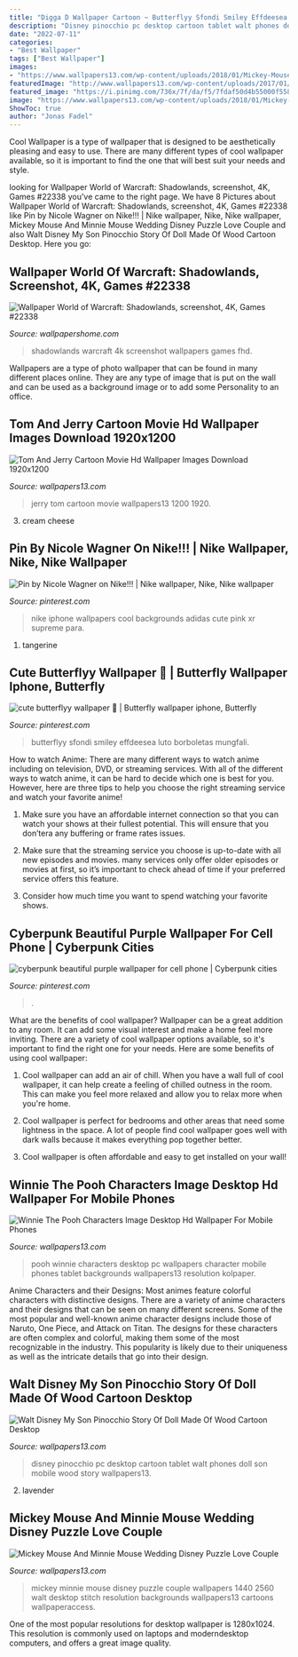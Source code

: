 ```yaml
---
title: "Digga D Wallpaper Cartoon ~ Butterflyy Sfondi Smiley Effdeesea Luto Borboletas Mungfali"
description: "Disney pinocchio pc desktop cartoon tablet walt phones doll son mobile wood story wallpapers13"
date: "2022-07-11"
categories:
- "Best Wallpaper"
tags: ["Best Wallpaper"]
images:
- "https://www.wallpapers13.com/wp-content/uploads/2018/01/Mickey-Mouse-And-Minnie-Mouse-Wedding-Disney-puzzle-Love-couple-Wallpaper-HD-2560x1440.jpg"
featuredImage: "http://www.wallpapers13.com/wp-content/uploads/2017/01/Winnie-the-Pooh-Characters-Image-Desktop-HD-Wallpaper-for-Mobile-phones-Tablet-and-PC-3840x2400.jpg"
featured_image: "https://i.pinimg.com/736x/7f/da/f5/7fdaf50d4b55000f558860ef8b0aabaf.jpg"
image: "https://www.wallpapers13.com/wp-content/uploads/2018/01/Mickey-Mouse-And-Minnie-Mouse-Wedding-Disney-puzzle-Love-couple-Wallpaper-HD-2560x1440.jpg"
ShowToc: true
author: "Jonas Fadel"
---
```



Cool Wallpaper is a type of wallpaper that is designed to be aesthetically pleasing and easy to use. There are many different types of cool wallpaper available, so it is important to find the one that will best suit your needs and style.

	

		
looking for Wallpaper World of Warcraft: Shadowlands, screenshot, 4K, Games #22338 you've came to the right page. We have 8 Pictures about Wallpaper World of Warcraft: Shadowlands, screenshot, 4K, Games #22338 like Pin by Nicole Wagner on Nike!!! | Nike wallpaper, Nike, Nike wallpaper, Mickey Mouse And Minnie Mouse Wedding Disney Puzzle Love Couple and also Walt Disney My Son Pinocchio Story Of Doll Made Of Wood Cartoon Desktop. Here you go:
		
    
## Wallpaper World Of Warcraft: Shadowlands, Screenshot, 4K, Games #22338

<img loading=lazy src="https://wallpapershome.com/images/wallpapers/world-of-warcraft-shadowlands-1920x1080-screenshot-4k-22338.jpg" onerror="this.onerror=null;this.src='https://tse2.mm.bing.net/th?id=OIP.9SpUWAtLyDnPLY7HpywZ6AHaEK&amp;pid=15.1';" alt="Wallpaper World of Warcraft: Shadowlands, screenshot, 4K, Games #22338">

_Source: wallpapershome.com_

>shadowlands warcraft 4k screenshot wallpapers games fhd. 

	



Wallpapers are a type of photo wallpaper that can be found in many different places online. They are any type of image that is put on the wall and can be used as a background image or to add some Personality to an office.

    
## Tom And Jerry Cartoon Movie Hd Wallpaper Images Download 1920x1200

<img loading=lazy src="https://www.wallpapers13.com/wp-content/uploads/2016/11/Tom-And-Jerry-Cartoon-Movie-HD-Wallpaper-images-download-1920x1200-1280x960.jpg" onerror="this.onerror=null;this.src='https://tse3.mm.bing.net/th?id=OIP.34T1LFAFERDHMRKe5-TPyQHaFj&amp;pid=15.1';" alt="Tom And Jerry Cartoon Movie Hd Wallpaper Images Download 1920x1200">

_Source: wallpapers13.com_

>jerry tom cartoon movie wallpapers13 1200 1920. 

	

3. cream cheese 

    
## Pin By Nicole Wagner On Nike!!! | Nike Wallpaper, Nike, Nike Wallpaper

<img loading=lazy src="https://i.pinimg.com/736x/65/2a/75/652a7587d820e5189d535f495372578e.jpg" onerror="this.onerror=null;this.src='https://tse4.mm.bing.net/th?id=OIP.DyCuyNIW5T8ukQNyU5_CUQHaNK&amp;pid=15.1';" alt="Pin by Nicole Wagner on Nike!!! | Nike wallpaper, Nike, Nike wallpaper">

_Source: pinterest.com_

>nike iphone wallpapers cool backgrounds adidas cute pink xr supreme para. 

	

1. tangerine 

    
## Cute Butterflyy Wallpaper 🦋 | Butterfly Wallpaper Iphone, Butterfly

<img loading=lazy src="https://i.pinimg.com/736x/7b/82/7f/7b827ff130276c135248aa08dc6260c3.jpg" onerror="this.onerror=null;this.src='https://tse4.mm.bing.net/th?id=OIP.nVxhLYeLYD-kIP62FxilswHaOH&amp;pid=15.1';" alt="cute butterflyy wallpaper 🦋 | Butterfly wallpaper iphone, Butterfly">

_Source: pinterest.com_

>butterflyy sfondi smiley effdeesea luto borboletas mungfali. 

	

How to watch Anime: There are many different ways to watch anime including on television, DVD, or streaming services.
With all of the different ways to watch anime, it can be hard to decide which one is best for you. However, here are three tips to help you choose the right streaming service and watch your favorite anime!
1. Make sure you have an affordable internet connection so that you can watch your shows at their fullest potential. This will ensure that you don’tera any buffering or frame rates issues.

2. Make sure that the streaming service you choose is up-to-date with all new episodes and movies. many services only offer older episodes or movies at first, so it’s important to check ahead of time if your preferred service offers this feature.

3. Consider how much time you want to spend watching your favorite shows.

    
## Cyberpunk Beautiful Purple Wallpaper For Cell Phone | Cyberpunk Cities

<img loading=lazy src="https://i.pinimg.com/736x/7f/da/f5/7fdaf50d4b55000f558860ef8b0aabaf.jpg" onerror="this.onerror=null;this.src='https://tse3.mm.bing.net/th?id=OIP.zX3bHqWCrNMvkYD0se8m5AAAAA&amp;pid=15.1';" alt="cyberpunk beautiful purple wallpaper for cell phone | Cyberpunk cities">

_Source: pinterest.com_

>. 

	

What are the benefits of cool wallpaper?
Wallpaper can be a great addition to any room. It can add some visual interest and make a home feel more inviting. There are a variety of cool wallpaper options available, so it's important to find the right one for your needs. Here are some benefits of using cool wallpaper: 
1. Cool wallpaper can add an air of chill. When you have a wall full of cool wallpaper, it can help create a feeling of chilled outness in the room. This can make you feel more relaxed and allow you to relax more when you're home. 

2. Cool wallpaper is perfect for bedrooms and other areas that need some lightness in the space. A lot of people find cool wallpaper goes well with dark walls because it makes everything pop together better. 

3. Cool wallpaper is often affordable and easy to get installed on your wall!

    
## Winnie The Pooh Characters Image Desktop Hd Wallpaper For Mobile Phones

<img loading=lazy src="http://www.wallpapers13.com/wp-content/uploads/2017/01/Winnie-the-Pooh-Characters-Image-Desktop-HD-Wallpaper-for-Mobile-phones-Tablet-and-PC-3840x2400.jpg" onerror="this.onerror=null;this.src='https://tse2.mm.bing.net/th?id=OIP.SgPxOWrPDb-NK6agq0rzHAHaEo&amp;pid=15.1';" alt="Winnie The Pooh Characters Image Desktop Hd Wallpaper For Mobile Phones">

_Source: wallpapers13.com_

>pooh winnie characters desktop pc wallpapers character mobile phones tablet backgrounds wallpapers13 resolution kolpaper. 

	

Anime Characters and their Designs: Most animes feature colorful characters with distinctive designs.
There are a variety of anime characters and their designs that can be seen on many different screens. Some of the most popular and well-known anime character designs include those of Naruto, One Piece, and Attack on Titan. The designs for these characters are often complex and colorful, making them some of the most recognizable in the industry. This popularity is likely due to their uniqueness as well as the intricate details that go into their design.

    
## Walt Disney My Son Pinocchio Story Of Doll Made Of Wood Cartoon Desktop

<img loading=lazy src="http://www.wallpapers13.com/wp-content/uploads/2017/01/Walt-Disney-My-Son-Pinocchio-story-of-doll-made-of-wood-Cartoon-Desktop-HD-Wallpaper-for-Mobile-phones-Tablet-and-PC-2880x1800-1600x1200.jpg" onerror="this.onerror=null;this.src='https://tse2.mm.bing.net/th?id=OIP.DAusOrmsxbfNxvT8cGsqKQHaFj&amp;pid=15.1';" alt="Walt Disney My Son Pinocchio Story Of Doll Made Of Wood Cartoon Desktop">

_Source: wallpapers13.com_

>disney pinocchio pc desktop cartoon tablet walt phones doll son mobile wood story wallpapers13. 

	

2. lavender 

    
## Mickey Mouse And Minnie Mouse Wedding Disney Puzzle Love Couple

<img loading=lazy src="https://www.wallpapers13.com/wp-content/uploads/2018/01/Mickey-Mouse-And-Minnie-Mouse-Wedding-Disney-puzzle-Love-couple-Wallpaper-HD-2560x1440.jpg" onerror="this.onerror=null;this.src='https://tse2.mm.bing.net/th?id=OIP.7DwH3rwF1E8S1WHFcRF29wHaEK&amp;pid=15.1';" alt="Mickey Mouse And Minnie Mouse Wedding Disney Puzzle Love Couple">

_Source: wallpapers13.com_

>mickey minnie mouse disney puzzle couple wallpapers 1440 2560 walt desktop stitch resolution backgrounds wallpapers13 cartoons wallpaperaccess. 

	

One of the most popular resolutions for desktop wallpaper is 1280x1024. This resolution is commonly used on laptops and moderndesktop computers, and offers a great image quality.

